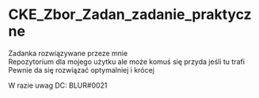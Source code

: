 # CKE_Zbor_Zadan_zadanie_praktyczne

Zadanka rozwiązywane przeze mnie <br>
Repozytorium dla mojego użytku ale może komuś się przyda jeśli tu trafi <br>
Pewnie da się rozwiązać optymalniej i krócej <br>

W razie uwag DC: BLUR#0021
